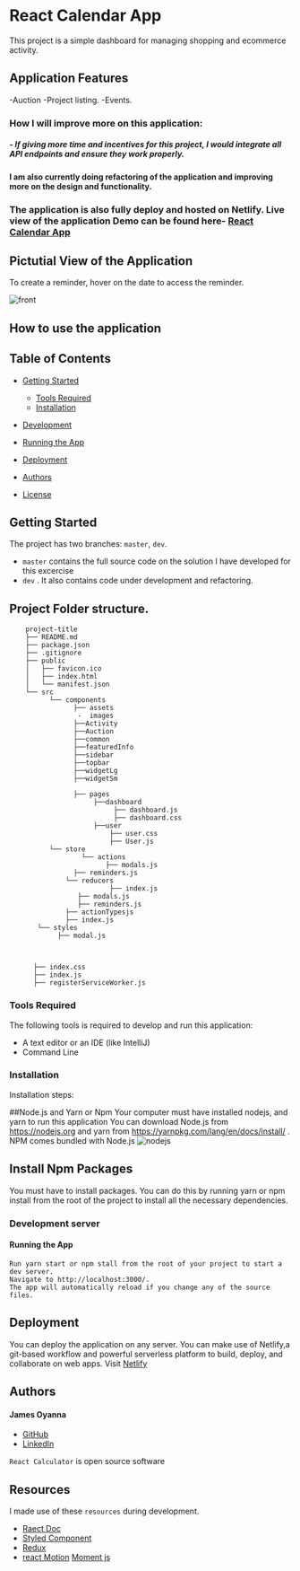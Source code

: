 # React Calendar App

This project is a  simple dashboard for managing shopping and ecommerce activity. 

## Application Features
-Auction
-Project listing.
-Events.


 ### How I will improve more on this application:

##### - If giving more time and incentives for this project, I would integrate all API endpoints and ensure they work properly.





#### I am also currently doing refactoring of the application and improving more on the design and functionality. 

### The application is also fully deploy and hosted on Netlify. Live view of the application Demo can be found here- [React Calendar App](https://)

## Pictutial View of the Application

To create a reminder, hover on the date to access the reminder.

![front](https://user-images.githubusercontent.com/26815113/132859438-3a586ac6-e2fb-44f7-9d69-fe6d561c4163.PNG)



## How to use the application

## Table of Contents
- [Getting Started](#getting-started)
	- [Tools Required](#tools-required)
	- [Installation](#installation)
- [Development](#development)
   
- [Running the App](#running-the-app)
- [Deployment](#deployment)
- [Authors](#authors)
- [License](#license)

## Getting Started

The project has two branches: `master`, `dev`.

* `master` contains the full source code on the solution I have developed for this excercise
* `dev` . It also contains code under  development and refactoring. 

 ## Project Folder structure.

```
	project-title
	├── README.md
	├── package.json
	├── .gitignore
	├── public
	│   ├── favicon.ico
	│   ├── index.html
	│   └── manifest.json
	└── src
	      └── components
		        ├── assets
			     -  images
				├──Activity
				├──Auction
				├──common
				├──featuredInfo
				├──sidebar
				├──topbar
				├──widgetLg
				├──widgetSm

			    ├── pages
				     ├──dashboard
					      ├── dashboard.js
						  ├── dashboard.css
					 ├──user
					     ├── user.css
						 ├── User.js
	      └── store
	              └── actions
		                ├── modals.js
				├── reminders.js
		      └── reducers
		                 ├── index.js
				 ├── modals.js
				 ├── reminders.js
		      ├── actionTypesjs
		      ├── index.js
	   └── styles
		    ├── modal.js
     
		   
		   
	  ├── index.css
	  ├── index.js
	  ├── registerServiceWorker.js
```

### Tools Required
The following tools is required to develop and run this application:

* A text editor or an IDE (like IntelliJ)
* Command Line

### Installation
Installation steps:

##Node.js and Yarn or Npm
Your computer must have installed nodejs, and yarn to run this application You can download Node.js from https://nodejs.org and yarn from https://yarnpkg.com/lang/en/docs/install/ . NPM comes bundled with Node.js
![nodejs](https://user-images.githubusercontent.com/26815113/132867561-bf2ec1a2-cd63-461f-95dd-e95c1c6676c7.PNG)

## Install Npm Packages
You must have to install packages. You can do this by running yarn or npm install from the root of the project to install all the necessary dependencies.

### Development server


#### Running the App

  ``` 
Run yarn start or npm stall from the root of your project to start a dev server. 
Navigate to http://localhost:3000/. 
The app will automatically reload if you change any of the source files.
  ```

## Deployment

You can deploy the application on any server. You can make use of Netlify,a git-based workflow and powerful serverless platform to build, deploy, and collaborate on web apps. Visit [Netlify](https://www.netlify.com/)


## Authors

#### James Oyanna
* [GitHub](https://github.com/jamesoyanna)
* [LinkedIn](https://www.linkedin.com/in/jamesoyanna)


`React Calculator` is open source software

## Resources

I made use of these `resources` during development.

* [Raect Doc](https://reactjs.org/docs/getting-started.html)
* [Styled Component](https://styled-components.com/)
* [Redux](https://redux.js.org/)
* [react Motion](https://www.npmjs.com/package/react-motion)
 [Moment js](https://momentjs.com/)
